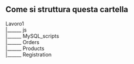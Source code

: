 ## Come si struttura questa cartella

Lavoro1  
  |______ js    
  |______ MySQL_scripts    
  |______ Orders    
  |______ Products    
  |______ Registration  
